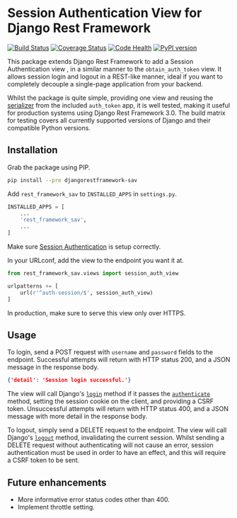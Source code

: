 # Session Authentication View for Django Rest Framework

[![Build Status](https://travis-ci.org/JamesRitchie/django-rest-framework-sav.svg?branch=master)](https://travis-ci.org/JamesRitchie/django-rest-framework-sav)
[![Coverage Status](https://coveralls.io/repos/JamesRitchie/django-rest-framework-sav/badge.svg?branch=master)](https://coveralls.io/r/JamesRitchie/django-rest-framework-sav?branch=master)
[![Code Health](https://landscape.io/github/JamesRitchie/django-rest-framework-sav/master/landscape.svg?style=flat)](https://landscape.io/github/JamesRitchie/django-rest-framework-sav/master)
[![PyPI version](https://badge.fury.io/py/djangorestframework_sav.svg)](http://badge.fury.io/py/djangorestframework_sav)

This package extends Django Rest Framework to add a Session Authentication view
, in a similar manner to the `obtain_auth_token` view.
It allows session login and logout in a REST-like manner, ideal if you want to
completely decouple a single-page application from your backend.

Whilst the package is quite simple, providing one view and reusing the
[serializer](https://github.com/tomchristie/django-rest-framework/blob/master/rest_framework/authtoken/serializers.py)
from the included `auth_token` app, it is well tested, making it useful for
production systems using Django Rest Framework 3.0.
The build matrix for testing covers all currently supported versions of Django
and their compatible Python versions.

## Installation

Grab the package using PIP.

```zsh
pip install --pre djangorestframework-sav
```

Add `rest_framework_sav` to `INSTALLED_APPS` in `settings.py`.

```python
INSTALLED_APPS = [
    ...
    'rest_framework_sav',
    ...
]
```

Make sure
[Session Authentication](http://www.django-rest-framework.org/api-guide/authentication/#sessionauthentication)
is setup correctly.

In your URLconf, add the view to the endpoint you want it at.

```python
from rest_framework_sav.views import session_auth_view

urlpatterns += [
    url(r'^auth-session/$', session_auth_view)
]
```

In production, make sure to serve this view only over HTTPS.

## Usage

To login, send a POST request with `username` and `password` fields to the
endpoint.
Successful attempts will return with HTTP status 200, and a JSON message in the
response body.

```json
{'detail': 'Session login successful.'}
```

The view will call Django's
[`login`](https://docs.djangoproject.com/en/1.7/topics/auth/default/#django.contrib.auth.login)
method if it passes the
[`authenticate`](https://docs.djangoproject.com/en/1.7/topics/auth/default/#django.contrib.auth.authenticate) method, setting the session cookie on the client, and providing a CSRF token.
Unsuccessful attempts will return with HTTP status 400, and a JSON message with
more detail in the response body.

To logout, simply send a DELETE request to the endpoint.
The view will call Django's
[`logout`](https://docs.djangoproject.com/en/1.7/topics/auth/default/#django.contrib.auth.logout)
method, invalidating the current session.
Whilst sending a DELETE request without authenticating will not cause an error,
session authentication must be used in order to have an effect, and this will
require a CSRF token to be sent.

## Future enhancements
 * More informative error status codes other than 400.
 * Implement throttle setting.
